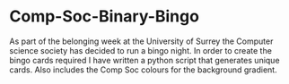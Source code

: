 # Comp-Soc-Binary-Bingo
As part of the belonging week at the University of Surrey the Computer science society has decided to run a bingo night. In order to create the bingo cards required I have written a python script that generates unique cards. Also includes the Comp Soc colours for the background gradient.
